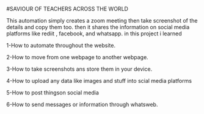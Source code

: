 #SAVIOUR OF TEACHERS ACROSS THE WORLD

This automation simply creates a zoom meeting then take screenshot of the details and copy them too. then it shares the information on social media platforms like rediit , facebook, and whatsapp. in this project i learned 


1-How to automate throughout the website. 

2-How to move from one webpage to another webpage.

3-How to take screenshots ans store them in your device.

4-How  to upload any data like images and stuff into scial media platforms

5-How to post thingson social media

6-How to send messages or information through whatsweb.
